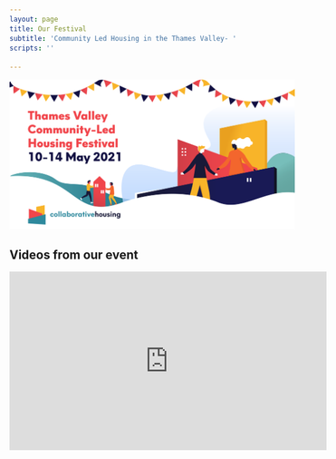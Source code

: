 ```yaml
---
layout: page
title: Our Festival
subtitle: 'Community Led Housing in the Thames Valley- '
scripts: ''

---
```

[![](/uploads/thames-valley-clh-festival-web-09.png)]()

## Videos from our event

<iframe width="560" height="315" src="https://www.youtube.com/embed/1WLrSlMj88I" title="YouTube video player" frameborder="0" allow="accelerometer; autoplay; clipboard-write; encrypted-media; gyroscope; picture-in-picture" allowfullscreen></iframe>